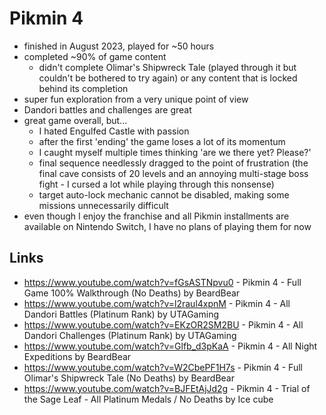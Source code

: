 # Pikmin 4

- finished in August 2023, played for ~50 hours
- completed ~90% of game content
  - didn't complete Olimar's Shipwreck Tale (played through it but couldn't be bothered to try again) or any content that is locked behind its completion
- super fun exploration from a very unique point of view
- Dandori battles and challenges are great
- great game overall, but...
  - I hated Engulfed Castle with passion
  - after the first 'ending' the game loses a lot of its momentum
  - I caught myself multiple times thinking 'are we there yet? Please?' 
  - final sequence needlessly dragged to the point of frustration (the final cave consists of 20 levels and an annoying multi-stage boss fight - I cursed a lot while playing through this nonsense)
  - target auto-lock mechanic cannot be disabled, making some missions unnecessarily difficult
- even though I enjoy the franchise and all Pikmin installments are available on Nintendo Switch, I have no plans of playing them for now

## Links

- https://www.youtube.com/watch?v=fGsASTNpvu0 - Pikmin 4 - Full Game 100% Walkthrough (No Deaths) by BeardBear
- https://www.youtube.com/watch?v=l2raul4xpnM - Pikmin 4 - All Dandori Battles (Platinum Rank) by UTAGaming
- https://www.youtube.com/watch?v=EKzOR2SM2BU - Pikmin 4 - All Dandori Challenges (Platinum Rank) by UTAGaming
- https://www.youtube.com/watch?v=Glfb_d3pKaA - Pikmin 4 - All Night Expeditions by BeardBear
- https://www.youtube.com/watch?v=W2CbePF1H7s - Pikmin 4 - Full Olimar's Shipwreck Tale (No Deaths) by BeardBear
- https://www.youtube.com/watch?v=BJFEtAjJd2g - Pikmin 4 - Trial of the Sage Leaf - All Platinum Medals / No Deaths by Ice cube

